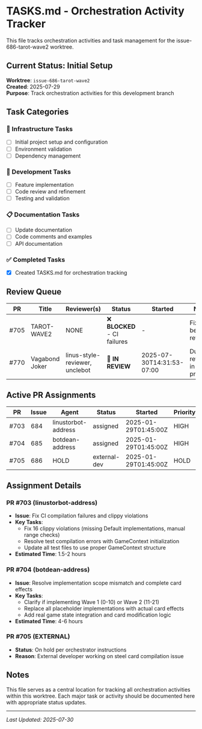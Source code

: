 # TASKS.md - Orchestration Activity Tracker

This file tracks orchestration activities and task management for the issue-686-tarot-wave2 worktree.

## Current Status: Initial Setup

**Worktree**: `issue-686-tarot-wave2`  
**Created**: 2025-07-29  
**Purpose**: Track orchestration activities for this development branch

## Task Categories

### 🔧 Infrastructure Tasks
- [ ] Initial project setup and configuration
- [ ] Environment validation
- [ ] Dependency management

### 🚀 Development Tasks
- [ ] Feature implementation
- [ ] Code review and refinement
- [ ] Testing and validation

### 📋 Documentation Tasks
- [ ] Update documentation
- [ ] Code comments and examples
- [ ] API documentation

### ✅ Completed Tasks
- [x] Created TASKS.md for orchestration tracking

## Review Queue

| PR | Title | Reviewer(s) | Status | Started | Notes |
|----|-------|-------------|--------|---------|-------|  
| #705 | TAROT-WAVE2 | NONE | ❌ **BLOCKED** - CI failures | - | Fix CI before review |
| #770 | Vagabond Joker | linus-style-reviewer, unclebot | 🔄 **IN REVIEW** | 2025-07-30T14:31:53-07:00 | Dual review in progress |

## Active PR Assignments

| PR | Issue | Agent | Status | Started | Priority |
|---|---|---|---|---|---|
| #703 | 684 | linustorbot-address | assigned | 2025-01-29T01:45:00Z | HIGH |
| #704 | 685 | botdean-address | assigned | 2025-01-29T01:45:00Z | HIGH |
| #705 | 686 | HOLD | external-dev | 2025-01-29T01:45:00Z | HOLD |

## Assignment Details

### PR #703 (linustorbot-address)
- **Issue**: Fix CI compilation failures and clippy violations
- **Key Tasks**: 
  - Fix 16 clippy violations (missing Default implementations, manual range checks)
  - Resolve test compilation errors with GameContext initialization
  - Update all test files to use proper GameContext structure
- **Estimated Time**: 1.5-2 hours

### PR #704 (botdean-address)  
- **Issue**: Resolve implementation scope mismatch and complete card effects
- **Key Tasks**:
  - Clarify if implementing Wave 1 (0-10) or Wave 2 (11-21) 
  - Replace all placeholder implementations with actual card effects
  - Add real game state integration and card modification logic
- **Estimated Time**: 4-6 hours

### PR #705 (EXTERNAL)
- **Status**: On hold per orchestrator instructions
- **Reason**: External developer working on steel card compilation issue

## Notes

This file serves as a central location for tracking all orchestration activities within this worktree. Each major task or activity should be documented here with appropriate status updates.

---
*Last Updated: 2025-07-30*